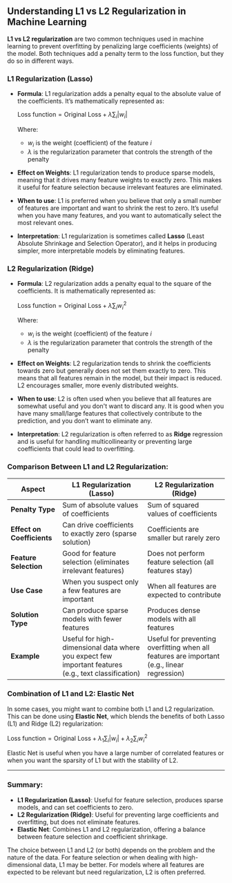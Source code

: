 ## Understanding L1 vs L2 Regularization in Machine Learning

**L1 vs L2 regularization** are two common techniques used in machine learning to prevent overfitting by penalizing large coefficients (weights) of the model. Both techniques add a penalty term to the loss function, but they do so in different ways.

### **L1 Regularization (Lasso)**

- **Formula**: L1 regularization adds a penalty equal to the absolute value of the coefficients. It’s mathematically represented as:

  $\text{Loss function} = \text{Original Loss} + \lambda \sum_{i} |w_i|$
  
  Where:
  - $w_i$ is the weight (coefficient) of the feature $i$
  - $\lambda$ is the regularization parameter that controls the strength of the penalty

- **Effect on Weights**: L1 regularization tends to produce sparse models, meaning that it drives many feature weights to exactly zero. This makes it useful for feature selection because irrelevant features are eliminated.

- **When to use**: L1 is preferred when you believe that only a small number of features are important and want to shrink the rest to zero. It’s useful when you have many features, and you want to automatically select the most relevant ones.

- **Interpretation**: L1 regularization is sometimes called **Lasso** (Least Absolute Shrinkage and Selection Operator), and it helps in producing simpler, more interpretable models by eliminating features.

### **L2 Regularization (Ridge)**

- **Formula**: L2 regularization adds a penalty equal to the square of the coefficients. It is mathematically represented as:

  $\text{Loss function} = \text{Original Loss} + \lambda \sum_{i} w_i^2$

  Where:
  - $w_i$ is the weight (coefficient) of the feature $i$
  - $\lambda$ is the regularization parameter that controls the strength of the penalty

- **Effect on Weights**: L2 regularization tends to shrink the coefficients towards zero but generally does not set them exactly to zero. This means that all features remain in the model, but their impact is reduced. L2 encourages smaller, more evenly distributed weights.

- **When to use**: L2 is often used when you believe that all features are somewhat useful and you don't want to discard any. It is good when you have many small/large features that collectively contribute to the prediction, and you don’t want to eliminate any.

- **Interpretation**: L2 regularization is often referred to as **Ridge** regression and is useful for handling multicollinearity or preventing large coefficients that could lead to overfitting.

### **Comparison Between L1 and L2 Regularization:**

| **Aspect**              | **L1 Regularization (Lasso)**                 | **L2 Regularization (Ridge)**                |
|-------------------------|-----------------------------------------------|---------------------------------------------|
| **Penalty Type**         | Sum of absolute values of coefficients        | Sum of squared values of coefficients       |
| **Effect on Coefficients** | Can drive coefficients to exactly zero (sparse solution) | Coefficients are smaller but rarely zero   |
| **Feature Selection**    | Good for feature selection (eliminates irrelevant features) | Does not perform feature selection (all features stay) |
| **Use Case**             | When you suspect only a few features are important | When all features are expected to contribute |
| **Solution Type**        | Can produce sparse models with fewer features | Produces dense models with all features     |
| **Example**              | Useful for high-dimensional data where you expect few important features (e.g., text classification) | Useful for preventing overfitting when all features are important (e.g., linear regression) |

### **Combination of L1 and L2: Elastic Net**
In some cases, you might want to combine both L1 and L2 regularization. This can be done using **Elastic Net**, which blends the benefits of both Lasso (L1) and Ridge (L2) regularization:

$\text{Loss function} = \text{Original Loss} + \lambda_1 \sum_{i} |w_i| + \lambda_2 \sum_{i} w_i^2$

Elastic Net is useful when you have a large number of correlated features or when you want the sparsity of L1 but with the stability of L2.

---

### **Summary:**
- **L1 Regularization (Lasso)**: Useful for feature selection, produces sparse models, and can set coefficients to zero.
- **L2 Regularization (Ridge)**: Useful for preventing large coefficients and overfitting, but does not eliminate features.
- **Elastic Net**: Combines L1 and L2 regularization, offering a balance between feature selection and coefficient shrinkage.

The choice between L1 and L2 (or both) depends on the problem and the nature of the data. For feature selection or when dealing with high-dimensional data, L1 may be better. For models where all features are expected to be relevant but need regularization, L2 is often preferred.

